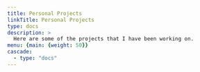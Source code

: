 ```yaml
---
title: Personal Projects
linkTitle: Personal Projects
type: docs
description: >
  Here are some of the projects that I have been working on.
menu: {main: {weight: 50}}
cascade:
  - type: "docs"
---
```


  